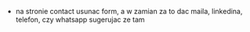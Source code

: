- na stronie contact usunac form, a w zamian za to dac maila, linkedina, telefon, czy whatsapp sugerujac ze tam
  
